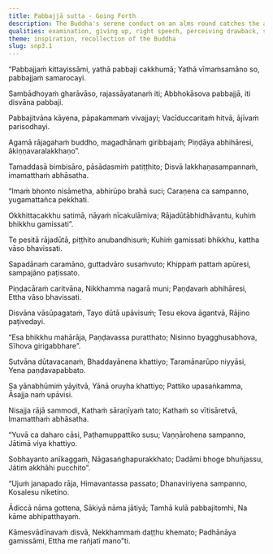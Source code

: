 ```yaml
---
title: Pabbajjā sutta - Going Forth
description: The Buddha's serene conduct on an alms round catches the attention of King Bimbisāra. In the ensuing encounter, the king offers him wealth and royal pleasures, but the Buddha shares his insight on the drawbacks in sensual pleasures, his view of renunciation as security and where his mind delights in.
qualities: examination, giving up, right speech, perceiving drawback, safety, right effort
theme: inspiration, recollection of the Buddha
slug: snp3.1
---
```


“Pabbajjaṁ kittayissāmi,
yathā pabbaji cakkhumā;
Yathā vīmaṁsamāno so,
pabbajjaṁ samarocayi.

Sambādhoyaṁ gharāvāso,
rajassāyatanaṁ iti;
Abbhokāsova pabbajjā,
iti disvāna pabbaji.

Pabbajitvāna kāyena,
pāpakammaṁ vivajjayi;
Vacīduccaritaṁ hitvā,
ājīvaṁ parisodhayi.

Agamā rājagahaṁ buddho,
magadhānaṁ giribbajaṁ;
Piṇḍāya abhihāresi,
ākiṇṇavaralakkhaṇo”.

Tamaddasā bimbisāro,
pāsādasmiṁ patiṭṭhito;
Disvā lakkhaṇasampannaṁ,
imamatthaṁ abhāsatha.

“Imaṁ bhonto nisāmetha,
abhirūpo brahā suci;
Caraṇena ca sampanno,
yugamattañca pekkhati.

Okkhittacakkhu satimā,
nāyaṁ nīcakulāmiva;
Rājadūtābhidhāvantu,
kuhiṁ bhikkhu gamissati”.

Te pesitā rājadūtā,
piṭṭhito anubandhisuṁ;
Kuhiṁ gamissati bhikkhu,
kattha vāso bhavissati.

Sapadānaṁ caramāno,
guttadvāro susaṁvuto;
Khippaṁ pattaṁ apūresi,
sampajāno paṭissato.

Piṇḍacāraṁ caritvāna,
Nikkhamma nagarā muni;
Paṇḍavaṁ abhihāresi,
Ettha vāso bhavissati.

Disvāna vāsūpagataṁ,
Tayo dūtā upāvisuṁ;
Tesu ekova āgantvā,
Rājino paṭivedayi.

“Esa bhikkhu mahārāja,
Paṇḍavassa puratthato;
Nisinno byagghusabhova,
Sīhova girigabbhare”.

Sutvāna dūtavacanaṁ,
Bhaddayānena khattiyo;
Taramānarūpo niyyāsi,
Yena paṇḍavapabbato.

Sa yānabhūmiṁ yāyitvā,
Yānā oruyha khattiyo;
Pattiko upasaṅkamma,
Āsajja naṁ upāvisi.

Nisajja rājā sammodi,
Kathaṁ sāraṇīyaṁ tato;
Kathaṁ so vītisāretvā,
Imamatthaṁ abhāsatha.

“Yuvā ca daharo cāsi,
Paṭhamuppattiko susu;
Vaṇṇārohena sampanno,
Jātimā viya khattiyo.

Sobhayanto anīkaggaṁ,
Nāgasaṅghapurakkhato;
Dadāmi bhoge bhuñjassu,
Jātiṁ akkhāhi pucchito”.

“Ujuṁ janapado rāja,
Himavantassa passato;
Dhanaviriyena sampanno,
Kosalesu niketino.

Ādiccā nāma gottena,
Sākiyā nāma jātiyā;
Tamhā kulā pabbajitomhi,
Na kāme abhipatthayaṁ.

Kāmesvādīnavaṁ disvā,
Nekkhammaṁ daṭṭhu khemato;
Padhānāya gamissāmi,
Ettha me rañjatī mano”ti.